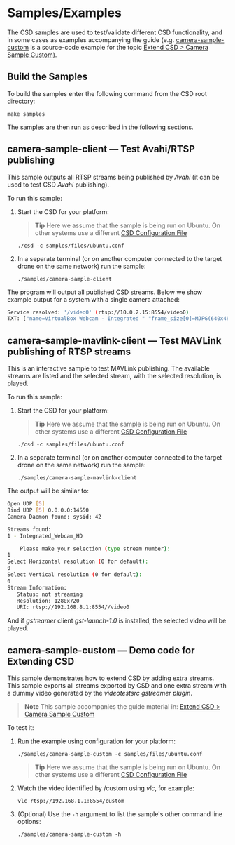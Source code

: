 # Samples/Examples

The CSD samples are used to test/validate different CSD functionality, and in some cases as examples accompanying the guide (e.g. [camera-sample-custom](#camera-sample-custom) is a source-code example for the topic [Extend CSD > Camera Sample Custom](../guide/extending_csd.md#camera-sample-custom)).

## Build the Samples

To build the samples enter the following command from the CSD root directory:

```
make samples
```

The samples are then run as described in the following sections.

## camera-sample-client — Test Avahi/RTSP publishing

This sample outputs all RTSP streams being published by *Avahi* (it can be used to test CSD *Avahi* publishing).

To run this sample:
1. Start the CSD for your platform:
   > **Tip** Here we assume that the sample is being run on Ubuntu. On other systems use a different [CSD Configuration File](../guide/configuration_file.md)
   ```
   ./csd -c samples/files/ubuntu.conf
   ```
1. In a separate terminal (or on another computer connected to the target drone on the same network) run the sample:
   ```
   ./samples/camera-sample-client
   ```

The program will output all published CSD streams. Below we show example output for a system with a single camera attached:
```bash
Service resolved: '/video0' (rtsp://10.0.2.15:8554/video0)
TXT: ["name=VirtualBox Webcam - Integrated " "frame_size[0]=MJPG(640x480,160x120,320x180,320x240,424x240,640x360,848x480,960x540,1280x720,1920x1080)"]
```
<!-- How do I enable log debug? -->


## camera-sample-mavlink-client — Test MAVLink publishing of RTSP streams

This is an interactive sample to test MAVLink publishing. The available streams are listed and the selected stream, with the selected resolution, is played.

To run this sample:
1. Start the CSD for your platform:
   > **Tip** Here we assume that the sample is being run on Ubuntu. On other systems use a different [CSD Configuration File](../guide/configuration_file.md)
   ```
   ./csd -c samples/files/ubuntu.conf
   ```
1. In a separate terminal (or on another computer connected to the target drone on the same network) run the sample:
   ```
   ./samples/camera-sample-mavlink-client
   ```

The output will be similar to:
```bash
Open UDP [5]
Bind UDP [5] 0.0.0.0:14550
Camera Daemon found: sysid: 42

Streams found:
1 - Integrated_Webcam_HD

    Please make your selection (type stream number):
1
Select Horizontal resolution (0 for default): 
0
Select Vertical resolution (0 for default): 
0
Stream Information:
   Status: not streaming
   Resolution: 1280x720
   URI: rtsp://192.168.8.1:8554//video0
```

And if *gstreamer* client *gst-launch-1.0* is installed, the selected video will be played.


<!-- Open issue: https://github.com/intel/camera-streaming-daemon/issues/132 -->

## camera-sample-custom — Demo code for Extending CSD

This sample demonstrates how to extend CSD by adding extra streams. This sample exports all streams exported by CSD and one extra stream with a dummy video generated by the *videotestsrc gstreamer plugin*.

> **Note** This sample accompanies the guide material in: [Extend CSD > Camera Sample Custom](../guide/extending_csd.md#camera-sample-custom)

To test it:

1. Run the example using configuration for your platform:
   ```
   ./samples/camera-sample-custom -c samples/files/ubuntu.conf
   ```
   > **Tip** Here we assume that the sample is being run on Ubuntu. On other systems use a different [CSD Configuration File](../guide/configuration_file.md)
   <span></span>
1. Watch the video identified by /custom using *vlc*, for example:
   ```
   vlc rtsp://192.168.1.1:8554/custom
   ```
1. (Optional) Use the `-h` argument to list the sample's other command line options:
   ```
   ./samples/camera-sample-custom -h
   ```
   
<!-- Open issue: https://github.com/intel/camera-streaming-daemon/issues/131  -->